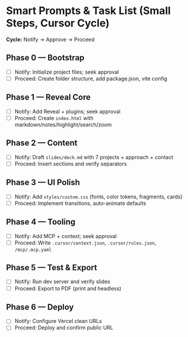 # Smart Prompts & Task List (Small Steps, Cursor Cycle)

**Cycle:** Notify → Approve → Proceed

## Phase 0 — Bootstrap
- [ ] Notify: Initialize project files; seek approval
- [ ] Proceed: Create folder structure, add package.json, vite config

## Phase 1 — Reveal Core
- [ ] Notify: Add Reveal + plugins; seek approval
- [ ] Proceed: Create `index.html` with markdown/notes/highlight/search/zoom

## Phase 2 — Content
- [ ] Notify: Draft `slides/deck.md` with 7 projects + approach + contact
- [ ] Proceed: Insert sections and verify separators

## Phase 3 — UI Polish
- [ ] Notify: Add `styles/custom.css` (fonts, color tokens, fragments, cards)
- [ ] Proceed: Implement transitions, auto-animate defaults

## Phase 4 — Tooling
- [ ] Notify: Add MCP + context; seek approval
- [ ] Proceed: Write `.cursor/context.json`, `.cursor/rules.json`, `/mcp/.mcp.yaml`

## Phase 5 — Test & Export
- [ ] Notify: Run dev server and verify slides
- [ ] Proceed: Export to PDF (print and headless)

## Phase 6 — Deploy
- [ ] Notify: Configure Vercel clean URLs
- [ ] Proceed: Deploy and confirm public URL
